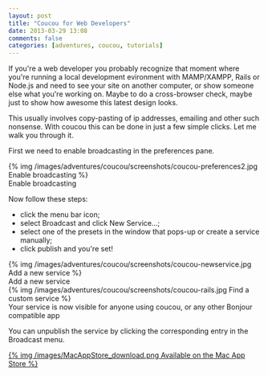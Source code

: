 ```yaml
---
layout: post
title: "Coucou for Web Developers"
date: 2013-03-29 13:08
comments: false
categories: [adventures, coucou, tutorials]
---
```


If you're a web developer you probably recognize that moment where you're running a local development evironment with MAMP/XAMPP, Rails or Node.js and need to see your site on another computer, or show someone else what you're working on. Maybe to do a cross-browser check, maybe just to show how awesome this latest design looks.

This usually involves copy-pasting of ip addresses, emailing and other such nonsense. With coucou this can be done in just a few simple clicks. Let me walk you through it.

First we need to enable broadcasting in the preferences pane.

<div class="thumbnail">
{% img /images/adventures/coucou/screenshots/coucou-preferences2.jpg Enable broadcasting %}
<div class="caption">
Enable broadcasting
</div>
</div>

Now follow these steps:

<!-- more -->

* click the menu bar icon;
* select Broadcast and click New Service...;
* select one of the presets in the window that pops-up or create a service manually;
* click publish and you're set!

<div class="thumbnail">
{% img /images/adventures/coucou/screenshots/coucou-newservice.jpg Add a new service %}
<div class="caption">
Add a new service
</div>
</div>

<div class="thumbnail">
{% img /images/adventures/coucou/screenshots/coucou-rails.jpg Find a custom service %}
<div class="caption">
Your service is now visible for anyone using coucou, or any other Bonjour compatible app
</div>
</div>

You can unpublish the service by clicking the corresponding entry in the Broadcast menu.

<a href="https://itunes.apple.com/app/coucou/id620436774">{% img /images/MacAppStore_download.png Available on the Mac App Store %}</a>

